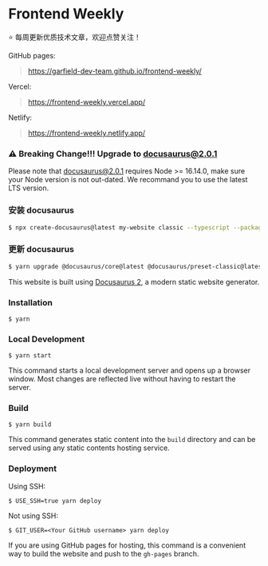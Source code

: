 # Frontend Weekly

⭐️ 每周更新优质技术文章，欢迎点赞关注！

GitHub pages:

> https://garfield-dev-team.github.io/frontend-weekly/

Vercel:

> https://frontend-weekly.vercel.app/

Netlify:

> https://frontend-weekly.netlify.app/

### ⚠️ Breaking Change!!! Upgrade to docusaurus@2.0.1

Please note that docusaurus@2.0.1 requires Node >= 16.14.0, make sure your Node version is not out-dated. We recommand you to use the latest LTS version.

### 安装 docusaurus

```bash
$ npx create-docusaurus@latest my-website classic --typescript --package-manager yarn
```

### 更新 docusaurus

```bash
$ yarn upgrade @docusaurus/core@latest @docusaurus/preset-classic@latest @docusaurus/module-type-aliases@latest
```

This website is built using [Docusaurus 2](https://docusaurus.io/), a modern static website generator.

### Installation

```
$ yarn
```

### Local Development

```
$ yarn start
```

This command starts a local development server and opens up a browser window. Most changes are reflected live without having to restart the server.

### Build

```
$ yarn build
```

This command generates static content into the `build` directory and can be served using any static contents hosting service.

### Deployment

Using SSH:

```
$ USE_SSH=true yarn deploy
```

Not using SSH:

```
$ GIT_USER=<Your GitHub username> yarn deploy
```

If you are using GitHub pages for hosting, this command is a convenient way to build the website and push to the `gh-pages` branch.
